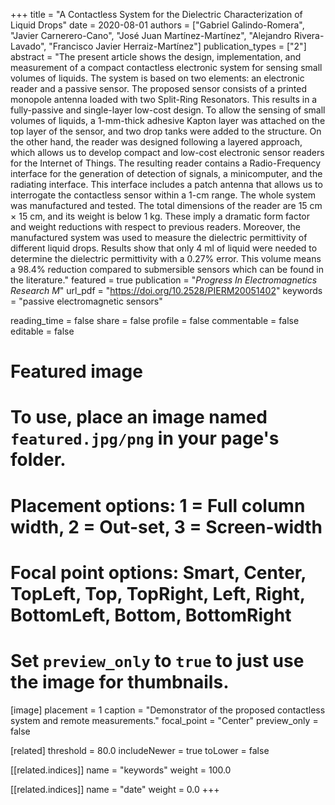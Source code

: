 +++
title = "A Contactless System for the Dielectric Characterization of Liquid Drops"
date = 2020-08-01
authors = ["Gabriel Galindo-Romera", "Javier Carnerero-Cano", "José Juan Martínez-Martínez", "Alejandro Rivera-Lavado", "Francisco Javier Herraiz-Martínez"]
publication_types = ["2"]
abstract = "The present article shows the design, implementation, and measurement of a compact contactless electronic system for sensing small volumes of liquids. The system is based on two elements: an electronic reader and a passive sensor. The proposed sensor consists of a printed monopole antenna loaded with two Split-Ring Resonators. This results in a fully-passive and single-layer low-cost design. To allow the sensing of small volumes of liquids, a 1-mm-thick adhesive Kapton layer was attached on the top layer of the sensor, and two drop tanks were added to the structure. On the other hand, the reader was designed following a layered approach, which allows us to develop compact and low-cost electronic sensor readers for the Internet of Things. The resulting reader contains a Radio-Frequency interface for the generation of detection of signals, a minicomputer, and the radiating interface. This interface includes a patch antenna that allows us to interrogate the contactless sensor within a 1-cm range. The whole system was manufactured and tested. The total dimensions of the reader are 15 cm × 15 cm, and its weight is below 1 kg. These imply a dramatic form factor and weight reductions with respect to previous readers. Moreover, the manufactured system was used to measure the dielectric permittivity of different liquid drops. Results show that only 4 ml of liquid were needed to determine the dielectric permittivity with a 0.27% error. This volume means a 98.4% reduction compared to submersible sensors which can be found in the literature."
featured = true
publication = "*Progress In Electromagnetics Research M*"
url_pdf = "https://doi.org/10.2528/PIERM20051402"
keywords = "passive electromagnetic sensors"

reading_time = false
share = false
profile = false
commentable = false
editable = false


# Featured image
# To use, place an image named `featured.jpg/png` in your page's folder.
# Placement options: 1 = Full column width, 2 = Out-set, 3 = Screen-width
# Focal point options: Smart, Center, TopLeft, Top, TopRight, Left, Right, BottomLeft, Bottom, BottomRight
# Set `preview_only` to `true` to just use the image for thumbnails.
[image]
placement =  1
caption = "Demonstrator of the proposed contactless system and remote measurements."
focal_point = "Center"
preview_only = false

[related]
threshold = 80.0
includeNewer = true
toLower = false

  [[related.indices]]
  name = "keywords"
  weight = 100.0

  [[related.indices]]
  name = "date"
  weight = 0.0
+++




